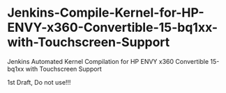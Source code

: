 # Jenkins-Compile-Kernel-for-HP-ENVY-x360-Convertible-15-bq1xx-with-Touchscreen-Support
Jenkins Automated Kernel Compilation for HP ENVY x360 Convertible 15-bq1xx with Touchscreen Support

1st Draft, Do not use!!!

